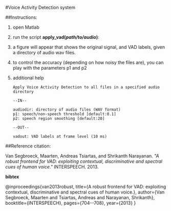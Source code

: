 #Voice Activity Detection system

##Instructions:

1. open Matlab

2. run the script **apply_vad(_path/to/audio_)**: 

3. a figure will appear that shows the original signal, and VAD labels, given a directory of audio wav files.

4. to control the accuracy (depending on how noisy the files are), you can play with the parameters p1 and p2

5. additional help 

       Apply Voice Activity Detection to all files in a specified audio directory

       --IN--
       
       audiodir: directory of audio files (WAV format)
       p1: speech/non-speech threshold [default:0.1]
       p2: speech region smoothing [default:20]

       --OUT--
       
       vadout: VAD labels at frame level (10 ms)


##Reference citation:

Van Segbroeck, Maarten, Andreas Tsiartas, and Shrikanth Narayanan. _"A robust frontend for VAD: exploiting contextual, discriminative and spectral cues of human voice."_ INTERSPEECH. 2013.

**bibtex**

@inproceedings{van2013robust,
  title={A robust frontend for VAD: exploiting contextual, discriminative and spectral cues of human voice.},
  author={Van Segbroeck, Maarten and Tsiartas, Andreas and Narayanan, Shrikanth},
  booktitle={INTERSPEECH},
  pages={704--708},
  year={2013}
}
